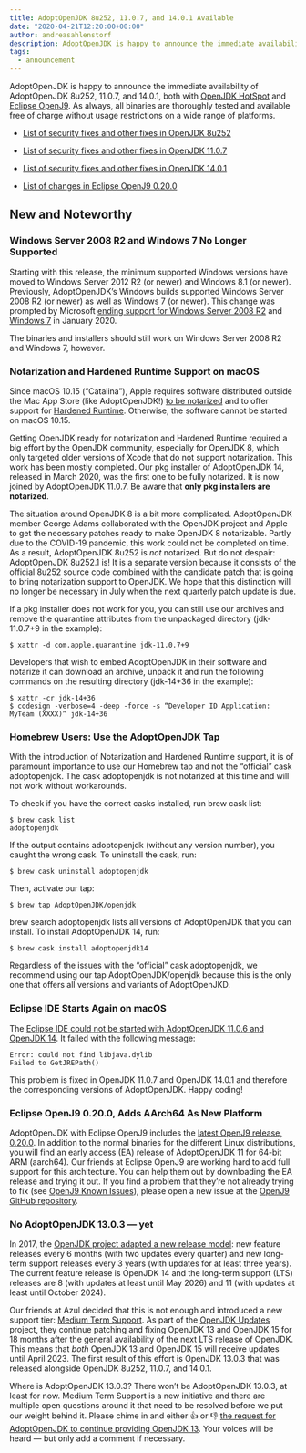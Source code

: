 ```yaml
---
title: AdoptOpenJDK 8u252, 11.0.7, and 14.0.1 Available
date: "2020-04-21T12:20:00+00:00"
author: andreasahlenstorf
description: AdoptOpenJDK is happy to announce the immediate availability of AdoptOpenJDK 8u252, 11.0.7, and 14.0.1, both with OpenJDK HotSpot and Eclipse OpenJ9. As always, all binaries are thoroughly tested and available free of charge without usage restrictions on a wide range of platforms.
tags:
  - announcement
---
```


AdoptOpenJDK is happy to announce the immediate availability of AdoptOpenJDK 8u252, 11.0.7, and 14.0.1, both with [OpenJDK HotSpot](https://openjdk.java.net/groups/hotspot/) and [Eclipse OpenJ9](https://www.eclipse.org/openj9/). As always, all binaries are thoroughly tested and available free of charge without usage restrictions on a wide range of platforms.

* [List of security fixes and other fixes in OpenJDK 8u252](https://bugs.openjdk.java.net/browse/JDK-8241560?jql=project%20%3D%20JDK%20AND%20fixVersion%20%3D%20openjdk8u252%20ORDER%20BY%20created%20DESC)

* [List of security fixes and other fixes in OpenJDK 11.0.7](https://bugs.openjdk.java.net/browse/JDK-8241501?jql=project%20%3D%20JDK%20AND%20fixVersion%20%3D%2011.0.7%20ORDER%20BY%20created%20DESC)

* [List of security fixes and other fixes in OpenJDK 14.0.1](https://bugs.openjdk.java.net/browse/JDK-8241453?jql=project%20%3D%20JDK%20AND%20fixVersion%20%3D%2014.0.1%20ORDER%20BY%20created%20DESC)

* [List of changes in Eclipse OpenJ9 0.20.0](https://github.com/eclipse/openj9/blob/master/doc/release-notes/0.20/0.20.md)

## New and Noteworthy

### Windows Server 2008 R2 and Windows 7 No Longer Supported

Starting with this release, the minimum supported Windows versions have moved to Windows Server 2012 R2 (or newer) and Windows 8.1 (or newer). Previously, AdoptOpenJDK’s Windows builds supported Windows Server 2008 R2 (or newer) as well as Windows 7 (or newer). This change was prompted by Microsoft [ending support for Windows Server 2008 R2](https://support.microsoft.com/en-us/help/4456235/end-of-support-for-windows-server-2008-and-windows-server-2008-r2) and [Windows 7](https://www.microsoft.com/en-us/windows/windows-7-end-of-life-support-information) in January 2020.

The binaries and installers should still work on Windows Server 2008 R2 and Windows 7, however.

### Notarization and Hardened Runtime Support on macOS

Since macOS 10.15 (“Catalina”), Apple requires software distributed outside the Mac App Store (like AdoptOpenJDK!) [to be notarized](https://developer.apple.com/documentation/xcode/notarizing_macos_software_before_distribution) and to offer support for [Hardened Runtime](https://developer.apple.com/documentation/security/hardened_runtime). Otherwise, the software cannot be started on macOS 10.15.

Getting OpenJDK ready for notarization and Hardened Runtime required a big effort by the OpenJDK community, especially for OpenJDK 8, which only targeted older versions of Xcode that do not support notarization. This work has been mostly completed. Our pkg installer of AdoptOpenJDK 14, released in March 2020, was the first one to be fully notarized. It is now joined by AdoptOpenJDK 11.0.7. Be aware that **only pkg installers are notarized**.

The situation around OpenJDK 8 is a bit more complicated. AdoptOpenJDK member George Adams collaborated with the OpenJDK project and Apple to get the necessary patches ready to make OpenJDK 8 notarizable. Partly due to the COVID-19 pandemic, this work could not be completed on time. As a result, AdoptOpenJDK 8u252 is *not* notarized. But do not despair: AdoptOpenJDK 8u252.1 is! It is a separate version because it consists of the official 8u252 source code combined with the candidate patch that is going to bring notarization support to OpenJDK. We hope that this distinction will no longer be necessary in July when the next quarterly patch update is due.

If a pkg installer does not work for you, you can still use our archives and remove the quarantine attributes from the unpackaged directory (jdk-11.0.7+9 in the example):

	$ xattr -d com.apple.quarantine jdk-11.0.7+9

Developers that wish to embed AdoptOpenJDK in their software and notarize it can download an archive, unpack it and run the following commands on the resulting directory (jdk-14+36 in the example):

	$ xattr -cr jdk-14+36
	$ codesign -verbose=4 -deep -force -s “Developer ID Application: MyTeam (XXXX)” jdk-14+36

### Homebrew Users: Use the AdoptOpenJDK Tap

With the introduction of Notarization and Hardened Runtime support, it is of paramount importance to use our Homebrew tap and not the “official” cask adoptopenjdk. The cask adoptopenjdk is not notarized at this time and will not work without workarounds.

To check if you have the correct casks installed, run brew cask list:

	$ brew cask list
	adoptopenjdk

If the output contains adoptopenjdk (without any version number), you caught the wrong cask. To uninstall the cask, run:

	$ brew cask uninstall adoptopenjdk

Then, activate our tap:

	$ brew tap AdoptOpenJDK/openjdk

brew search adoptopenjdk lists all versions of AdoptOpenJDK that you can install. To install AdoptOpenJDK 14, run:

	$ brew cask install adoptopenjdk14

Regardless of the issues with the “official” cask adoptopenjdk, we recommend using our tap AdoptOpenJDK/openjdk because this is the only one that offers all versions and variants of AdoptOpenJKD.

### Eclipse IDE Starts Again on macOS

The [Eclipse IDE could not be started with AdoptOpenJDK 11.0.6 and OpenJDK 14](https://bugs.eclipse.org/bugs/show_bug.cgi?id=559482). It failed with the following message:

	Error: could not find libjava.dylib
	Failed to GetJREPath()

This problem is fixed in OpenJDK 11.0.7 and OpenJDK 14.0.1 and therefore the corresponding versions of AdoptOpenJDK. Happy coding!

### Eclipse OpenJ9 0.20.0, Adds AArch64 As New Platform

AdoptOpenJDK with Eclipse OpenJ9 includes the [latest OpenJ9 release, 0.20.0](http://www.eclipse.org/openj9/oj9_whatsnew.html). In addition to the normal binaries for the different Linux distributions, you will find an early access (EA) release of AdoptOpenJDK 11 for 64-bit ARM (aarch64). Our friends at Eclipse OpenJ9 are working hard to add full support for this architecture. You can help them out by downloading the EA release and trying it out. If you find a problem that they’re not already trying to fix (see [OpenJ9 Known Issues](https://github.com/eclipse/openj9/blob/master/doc/release-notes/0.20/0.20.md#known-issues)), please open a new issue at the [OpenJ9 GitHub repository](https://github.com/eclipse/openj9/issues).

### No AdoptOpenJDK 13.0.3 — yet

In 2017, the [OpenJDK project adapted a new release model](https://mreinhold.org/blog/forward-faster): new feature releases every 6 months (with two updates every quarter) and new long-term support releases every 3 years (with updates for at least three years). The current feature release is OpenJDK 14 and the long-term support (LTS) releases are 8 (with updates at least until May 2026) and 11 (with updates at least until October 2024).

Our friends at Azul decided that this is not enough and introduced a new support tier: [Medium Term Support](https://www.azul.com/press_release/azul-systems-bridges-java-feature-support-availability-gap/). As part of the [OpenJDK Updates](http://openjdk.java.net/projects/jdk-updates/index.html) project, they continue patching and fixing OpenJDK 13 and OpenJDK 15 for 18 months after the general availability of the next LTS release of OpenJDK. This means that *both* OpenJDK 13 and OpenJDK 15 will receive updates until April 2023. The first result of this effort is OpenJDK 13.0.3 that was released alongside OpenJDK 8u252, 11.0.7, and 14.0.1.

Where is AdoptOpenJDK 13.0.3? There won’t be AdoptOpenJDK 13.0.3, at least for now. Medium Term Support is a new initiative and there are multiple open questions around it that need to be resolved before we put our weight behind it. Please chime in and either 👍 or 👎 [the request for AdoptOpenJDK to continue providing OpenJDK 13](https://github.com/AdoptOpenJDK/TSC/issues/147). Your voices will be heard — but only add a comment if necessary.
